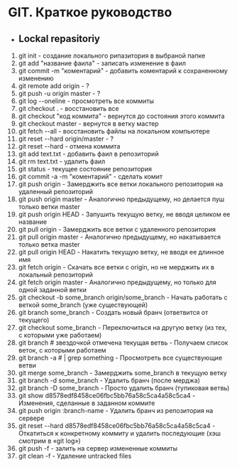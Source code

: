 # GIT. **Краткое руководство**
* ## Lockal repasitoriy

1. git init - создание локального рипазитория в выбраной папке
2. git add "название фаила" - записать изменение в фаил
3. git commit -m "коментарий" - добавить коментарий к сохраненному изменению
4. git remote add origin - ? 
5. git push -u origin master - ?
6. git log --oneline - просмотреть все коммиты
7. git checkout . - восстановить все
8. git checkout "код коммита" - вернутся до состояния этого коммита
9. git checkout master - вернутся в ветку мастер
10. git fetch --all - восстановить файлы на локальном компьютере
11. git reset --hard origin/master - ?
12. git reset --hard - отмена коммита
13. git add text.txt - добавить фаил в репозиторий
14. git rm text.txt - удалить фаил
15. git status - текущее состояние репозитория
16. git commit -a -m "коментарий" - сделать комит 
17. git push origin - Замерджить все ветки локального репозитория на удаленный репозиторий
18. git push origin master - Аналогично предыдущему, но делается пуш только ветки master
19. git push origin HEAD - Запушить текущую ветку, не вводя целиком ее название
20. git pull origin - Замерджить все ветки с удаленного репозитория
21. git pull origin master - Аналогично предыдущему, но накатывается только ветка master
22. git pull origin HEAD - Накатить текущую ветку, не вводя ее длинное имя
23. git fetch origin - Скачать все ветки с origin, но не мерджить их в локальный репозиторий
24. git fetch origin master - Аналогично предыдущему, но только для одной заданной ветки
25. git checkout -b some_branch origin/some_branch - Начать работать с веткой some_branch (уже существующей)
26. git branch some_branch - Создать новый бранч (ответвится от текущего)
27. git checkout some_branch - Переключиться на другую ветку (из тех, с которыми уже работаем)
28. git branch # звездочкой отмечена текущая ветвь - Получаем список веток, с которыми работаем
29. git branch -a # | grep something - Просмотреть все существующие ветви
30. git merge some_branch - Замерджить some_branch в текущую ветку
31. git branch -d some_branch - Удалить бранч (после мерджа)
32. git branch -D some_branch - Просто удалить бранч (тупиковая ветвь)
33. git show d8578edf8458ce06fbc5bb76a58c5ca4a58c5ca4 - Изменения, сделанные в заданном коммите
34. git push origin :branch-name - Удалить бранч из репозитория на сервере
35. git reset --hard d8578edf8458ce06fbc5bb76a58c5ca4a58c5ca4 - Откатиться к конкретному коммиту и удалить последующие (хэш смотрим в «git log»)
36. git push -f - залить на сервер измененные коммиты
37. git clean -f - Удаление untracked files